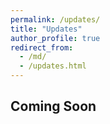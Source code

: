 ```yaml
---
permalink: /updates/
title: "Updates"
author_profile: true
redirect_from: 
  - /md/
  - /updates.html
---
```


## Coming Soon
